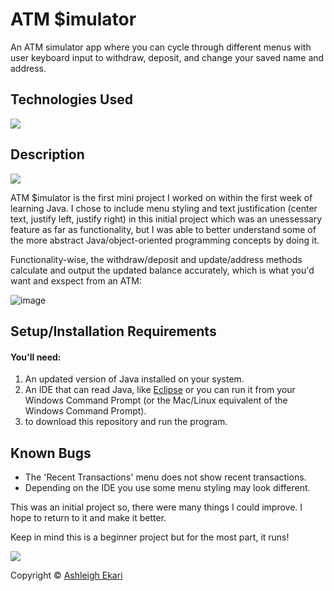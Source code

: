 # ATM $imulator

An ATM simulator app where you can cycle through different menus with user keyboard input to withdraw, deposit, and change your saved name and address.
## Technologies Used

![](https://img.shields.io/badge/-Java-black.svg?style=flat-square&logo=openjdk&colorB=000)

## Description

![](https://i.imgur.com/AgjaXE1.png)

ATM $imulator is the first mini project I worked on within the first week of learning Java. I chose to include menu styling and text justification (center text, justify left, justify right) in this initial project which was an unessessary feature as far as functionality, but I was able to better understand some of the more abstract Java/object-oriented programming concepts by doing it.

Functionality-wise, the withdraw/deposit and update/address methods calculate and output the updated balance accurately, which is what you'd want and exspect from an ATM:

![image](https://i.imgur.com/8kTNqca.gif)

## Setup/Installation Requirements

#### You'll need:
1. An updated version of Java installed on your system.
2. An IDE that can read Java, like [Eclipse](https://www.eclipse.org/downloads/) or you can run it from your Windows Command Prompt (or the Mac/Linux equivalent of the Windows Command Prompt).
3. to download this repository and run the program.

## Known Bugs
- The 'Recent Transactions' menu does not show recent transactions.
- Depending on the IDE you use some menu styling may look different.

This was an initial project so, there were many things I could improve. I hope to return to it and make it better.

Keep in mind this is a beginner project but for the most part, it runs!

![](https://i.imgur.com/N3WKGf3.png)

Copyright © [Ashleigh Ekari](https://www.ashleighekari.com)
